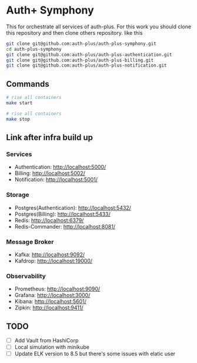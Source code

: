 # Auth+ Symphony

This for orchestrate all services of auth-plus. For this work you should clone this repository and then clone others repository. like this

```bash
git clone git@github.com:auth-plus/auth-plus-symphony.git
cd auth-plus-symphony
git clone git@github.com:auth-plus/auth-plus-authentication.git
git clone git@github.com:auth-plus/auth-plus-billing.git
git clone git@github.com:auth-plus/auth-plus-notification.git
```

## Commands

```bash
# rise all containers
make start

# rise all containers
make stop
```

## Link after infra build up

### Services

- Authentication: <http://localhost:5000/>
- Billing: <http://localhost:5002/>
- Notification: <http://localhost:5001/>

### Storage

- Postgres(Authentication): <http://localhost:5432/>
- Postgres(Billing): <http://localhost:5433/>
- Redis: <http://localhost:6379/>
- Redis-Commander: <http://localhost:8081/>

### Message Broker

- Kafka: <http://localhost:9092/>
- Kafdrop: <http://localhost:19000/>

### Observability

- Prometheus: <http://localhost:9090/>
- Grafana: <http://localhost:3000/>
- Kibana: <http://localhost:5601/>
- Zipkin: <http://localhost:9411/>

## TODO

- [ ] Add Vault from HashiCorp
- [ ] Local simulation with minikube
- [ ] Update ELK version to 8.5 but there's some issues with elatic user
